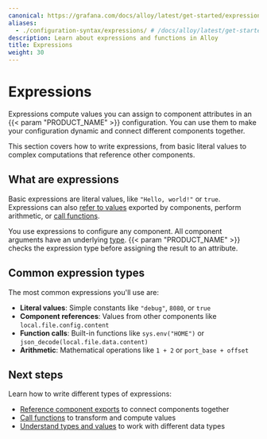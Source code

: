 ```yaml
---
canonical: https://grafana.com/docs/alloy/latest/get-started/expressions/
aliases:
  - ./configuration-syntax/expressions/ # /docs/alloy/latest/get-started/configuration-syntax/expressions/
description: Learn about expressions and functions in Alloy
title: Expressions
weight: 30
---
```


# Expressions

Expressions compute values you can assign to component attributes in an {{< param "PRODUCT_NAME" >}} configuration.
You can use them to make your configuration dynamic and connect different components together.

This section covers how to write expressions, from basic literal values to complex computations that reference other components.

## What are expressions

Basic expressions are literal values, like `"Hello, world!"` or `true`.
Expressions can also [refer to values][] exported by components, perform arithmetic, or [call functions][].

You use expressions to configure any component.
All component arguments have an underlying [type][].
{{< param "PRODUCT_NAME" >}} checks the expression type before assigning the result to an attribute.

## Common expression types

The most common expressions you'll use are:

- **Literal values**: Simple constants like `"debug"`, `8080`, or `true`
- **Component references**: Values from other components like `local.file.config.content`
- **Function calls**: Built-in functions like `sys.env("HOME")` or `json_decode(local.file.data.content)`
- **Arithmetic**: Mathematical operations like `1 + 2` or `port_base + offset`

## Next steps

Learn how to write different types of expressions:

- [Reference component exports][refer to values] to connect components together
- [Call functions][call functions] to transform and compute values
- [Understand types and values][type] to work with different data types

[refer to values]: ./referencing_exports/
[call functions]: ./function_calls/
[type]: ./types_and_values/
